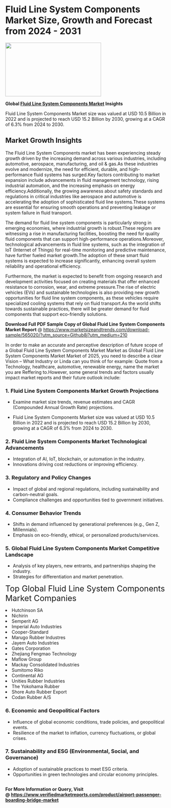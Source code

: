 <H1>Fluid Line System Components Market Size, Growth and Forecast from 2024 - 2031</H1><img class="aligncenter size-medium wp-image-584254" src="https://thirdeyenews.in/wp-content/uploads/2024/09/Global-Market-Research-300x168.jpeg" alt="" width="300" height="168" /><p><strong>Global&nbsp;<a href="https://www.marketsizeandtrends.com/download-sample/565020/?utm_source=Github8j?utm_medium=210">Fluid Line System Components Market</a> Insights</strong></p><p>Fluid Line System Components Market size was valued at USD 10.5 Billion in 2022 and is projected to reach USD 15.2 Billion by 2030, growing at a CAGR of 6.3% from 2024 to 2030.</p><p><h2>Market Growth Insights</h2> <p>The Fluid Line System Components market has been experiencing steady growth driven by the increasing demand across various industries, including automotive, aerospace, manufacturing, and oil & gas.As these industries evolve and modernize, the need for efficient, durable, and high-performance fluid systems has surged.Key factors contributing to market expansion include advancements in fluid management technology, rising industrial automation, and the increasing emphasis on energy efficiency.Additionally, the growing awareness about safety standards and regulations in critical industries like aerospace and automotive is accelerating the adoption of sophisticated fluid line systems.These systems are essential for ensuring smooth operations and preventing leakage or system failure in fluid transport.</p> <p>The demand for fluid line system components is particularly strong in emerging economies, where industrial growth is robust.These regions are witnessing a rise in manufacturing facilities, boosting the need for quality fluid components that can support high-performance operations.Moreover, technological advancements in fluid line systems, such as the integration of IoT (Internet of Things) for real-time monitoring and predictive maintenance, have further fueled market growth.The adoption of these smart fluid systems is expected to increase significantly, enhancing overall system reliability and operational efficiency.</p> <p>Furthermore, the market is expected to benefit from ongoing research and development activities focused on creating materials that offer enhanced resistance to corrosion, wear, and extreme pressure.The rise of electric vehicles (EVs) and sustainable technologies is also providing new growth opportunities for fluid line system components, as these vehicles require specialized cooling systems that rely on fluid transport.As the world shifts towards sustainable practices, there will be greater demand for fluid components that support eco-friendly solutions.</p> <p><span class=""><strong>Download Full PDF Sample Copy of Global Fluid Line System Components Market Report</strong> @ <a href="https://www.marketsizeandtrends.com/download-sample/565020/?utm_source=Github8j?utm_medium=210" target="_blank">https://www.marketsizeandtrends.com/download-sample/565020/?utm_source=Github8j?utm_medium=210</a></span></p><p>In order to make an accurate and perceptive description of future scope of a Global&nbsp;Fluid Line System Components Market Market as Global&nbsp;Fluid Line System Components Market Market of 2025, you need to describe a clear Vision &ndash; What Industry or Linda can you think of for example: Quote from a Technology, healthcare, automotive, renewable energy, name the market you are Reffering to.However, some general trends and factors usually impact market reports and their future outlook include:</p><h3>1.&nbsp;<strong>Fluid Line System Components Market Growth Projections</strong></h3><ul><li>Examine market size trends, revenue estimates and CAGR (Compounded Annual Growth Rate) projections.</li><li><p>Fluid Line System Components Market size was valued at USD 10.5 Billion in 2022 and is projected to reach USD 15.2 Billion by 2030, growing at a CAGR of 6.3% from 2024 to 2030.</p></li></ul><h3>2.&nbsp;<strong>Fluid Line System Components Market Technological Advancements</strong></h3><ul><li>Integration of AI, IoT, blockchain, or automation in the industry.</li><li>Innovations driving cost reductions or improving efficiency.</li></ul><h3>3.&nbsp;<strong>Regulatory and Policy Changes</strong></h3><ul><li>Impact of global and regional regulations, including sustainability and carbon-neutral goals.</li><li>Compliance challenges and opportunities tied to government initiatives.</li></ul><h3>4.&nbsp;<strong>Consumer Behavior Trends</strong></h3><ul><li>Shifts in demand influenced by generational preferences (e.g., Gen Z, Millennials).</li><li>Emphasis on eco-friendly, ethical, or personalized products/services.</li></ul><h3>5.&nbsp;<strong>Global Fluid Line System Components Market Competitive Landscape</strong></h3><ul><li>Analysis of key players, new entrants, and partnerships shaping the industry.</li><li>Strategies for differentiation and market penetration.</li></ul><p data-pm-slice="1 1 []"><span style="color: inherit; font-family: inherit; font-size: 25px;">Top Global Fluid Line System Components Market Companies</span></p><div class="" data-test-id=""><p><li>Hutchinson SA</li><li> Nichirin</li><li> Semperit AG</li><li> Imperial Auto Industries</li><li> Cooper-Standard</li><li> Marugo Rubber Industres</li><li> Jayem Auto Industries</li><li> Gates Corporation</li><li> Zhejiang Fengmao Technology</li><li> Maflow Group</li><li> Mackay Consolidated Industries</li><li> Sumitomo Riko</li><li> Continental AG</li><li> Unities Rubber Industries</li><li> The Yokohama Rubber</li><li> Shore Auto Rubber Export</li><li> Codan Rubber A/S</li></p></div><h3>6.&nbsp;<strong>Economic and Geopolitical Factors</strong></h3><ul><li>Influence of global economic conditions, trade policies, and geopolitical events.</li><li>Resilience of the market to inflation, currency fluctuations, or global crises.</li></ul><h3>7.&nbsp;<strong>Sustainability and ESG (Environmental, Social, and Governance)</strong></h3><ul><li>Adoption of sustainable practices to meet ESG criteria.</li><li>Opportunities in green technologies and circular economy principles.</li></ul><h2><strong style="font-size: 14px;">For More Information or Query, Visit @&nbsp;</strong><a style="background-color: #ffffff; font-size: 14px;" href="https://www.marketsizeandtrends.com/report/fluid-line-system-components-market/" target="_blank">https://www.verifiedmarketreports.com/product/airport-passenger-boarding-bridge-market</a></h2>